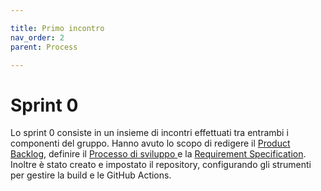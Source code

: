 ```yaml
---

title: Primo incontro
nav_order: 2
parent: Process

---
```


# Sprint 0

Lo sprint 0 consiste in un insieme di incontri effettuati tra entrambi i componenti del gruppo.
Hanno avuto lo scopo di redigere il [Product Backlog](product_backlog.md), definire il [Processo di sviluppo ](../report/processo_di_sviluppo.md)
e la [Requirement Specification](../report/requirement_specification.md). Inoltre è stato creato e impostato il repository,
configurando gli strumenti per gestire la build e le GitHub Actions.
